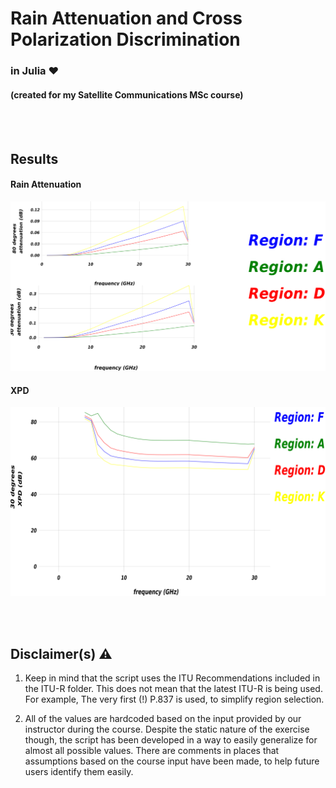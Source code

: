 # Rain Attenuation and Cross Polarization Discrimination
### in Julia :heart:
#### (created for my Satellite Communications MSc course)

<br><br>
## Results

#### Rain Attenuation
<img src="https://raw.githubusercontent.com/gstavrinos/rain_attenuation-XPD/master/results/rain_attenuation.png">

#### XPD
<img src="https://raw.githubusercontent.com/gstavrinos/rain_attenuation-XPD/master/results/xpd.png">


<br><br>
## Disclaimer(s) :warning:

1. Keep in mind that the script uses the ITU Recommendations included in the ITU-R folder.
This does not mean that the latest ITU-R is being used. For example, The very first (!)
P.837 is used, to simplify region selection.

2. All of the values are hardcoded based on the input provided by our instructor during the course.
Despite the static nature of the exercise though, the script has been developed in a way to easily
generalize for almost all possible values. There are comments in places that assumptions based on the course
input have been made, to help future users identify them easily.
